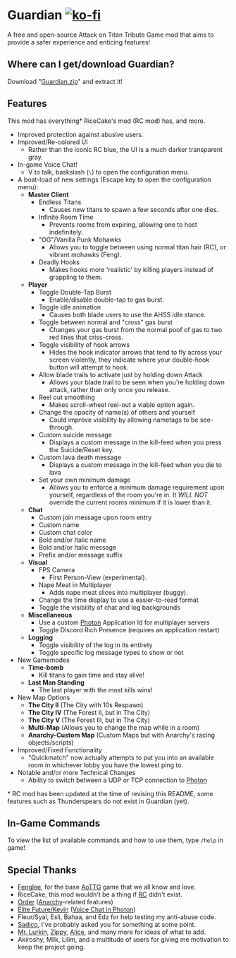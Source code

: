 # Guardian [![ko-fi](https://ko-fi.com/img/githubbutton_sm.svg)](https://ko-fi.com/T6T33LM92)
A free and open-source Attack on Titan Tribute Game mod that aims to provide a safer experience and enticing features!

## Where can I get/download Guardian?
Download "[Guardian.zip](https://github.com/alerithe/guardian/raw/master/Guardian.zip)" and extract it!

## Features
This mod has everything\* RiceCake's mod (RC mod) has, and more.

- Improved protection against abusive users.
- Improved/Re-colored UI
    - Rather than the iconic RC blue, the UI is a much darker transparent gray.
- In-game Voice Chat! 
    - V to talk, baskslash (`\`) to open the configuration menu.
- A boat-load of new settings (Escape key to open the configuration menu):
    - **Master Client**
        - Endless Titans
            - Causes new titans to spawn a few seconds after one dies.
        - Infinite Room Time
            - Prevents rooms from expiring, allowing one to host indefinitely.
        - "OG"/Vanilla Punk Mohawks
            - Allows you to toggle between using normal titan hair (RC), or vibrant mohawks (Feng).
        - Deadly  Hooks
            - Makes hooks more 'realistic' by killing players instead of grappling to them.
    - **Player**
        - Toggle Double-Tap Burst
            - Enable/disable double-tap to gas burst.
        - Toggle idle animation
            - Causes both blade users to use the AHSS idle stance.
        - Toggle between normal and "cross" gas burst
            - Changes your gas burst from the normal poof of gas to two red lines that criss-cross.
        - Toggle visibility of hook arrows
            - Hides the hook indicator arrows that tend to fly across your screen violently, they indicate where your double-hook button will attempt to hook.
        - Allow blade trails to activate just by holding down Attack
            - Allows your blade trail to be seen when you're holding down attack, rather than only once you release.
        - Reel out smoothing
            - Makes scroll-wheel reel-out a viable option again.
        - Change the opacity of name(s) of others and yourself
            - Could improve visibility by allowing  nametags to be see-through.
        - Custom suicide message
            - Displays a custom message in the kill-feed when you press the Suicide/Reset key.
        - Custom lava death message
            - Displays a custom message in the kill-feed when you die to lava
        - Set your own minimum damage
            - Allows you to enforce a minimum damage requirement upon yourself, regardless of the room you're in. It *WILL NOT* override the current rooms minimum if it is lower than it.
    - **Chat**
        - Custom join message upon room entry
        - Custom name
        - Custom chat color
        - Bold and/or Italic name
        - Bold and/or Italic message
        - Prefix and/or message suffix
    - **Visual**
        - FPS Camera
            - First Person-View (experimental).
        - Nape Meat in Multiplayer
            - Adds nape meat slices into multiplayer (buggy).
        - Change the time display to use a easier-to-read format
        - Toggle the visibility of chat and log backgrounds
    - **Miscellaneous**
        - Use a custom [Photon](https://photonengine.com/) Application Id for multiplayer servers
        - Toggle Discord Rich Presence (requires an application restart)
    - **Logging**
        - Toggle visibility of the log in its entirety
        - Toggle specific log message types to show or not
- New Gamemodes
    - **Time-bomb**
        - Kill titans to gain time and stay alive!
    - **Last Man Standing**
        - The last player with the most kills wins!
- New Map Options
    - **The City II** (The City with 10s Respawn)
    - **The City IV** (The Forest II, but in The City)
    - **The City V** (The Forest III, but in The City)
    - **Multi-Map** (Allows you to change the map while in a room)
    - **Anarchy-Custom Map** (Custom Maps but with Anarchy's racing objects/scripts)
- Improved/Fixed Functionality
    - "Quickmatch" now actually attempts to put you into an available room in whichever lobby you have the lowest ping to.
- Notable and/or more Technical Changes
    - Ability to switch between a UDP or TCP connection to [Photon](https://photonengine.com/)

\* RC mod has been updated at the time of revising this README, some features such as Thunderspears do not exist in Guardian (yet).

## In-Game Commands
To view the list of available commands and how to use them, type `/help` in game!

## Special Thanks
- [Fenglee](http://fenglee.com/), for the base [AoTTG](http://fenglee.com/game/aog/) game that we all know and love.
- RiceCake, this mod wouldn't be a thing if [RC](https://aotrc.weebly.com/) didn't exist.
- [Order](https://github.com/aelariane/) ([Anarchy](https://github.com/aelariane/Anarchy)-related features)
- [Elite Future/Kevin](https://github.com/kkim6109/) ([Voice Chat in Photon](https://github.com/kkim6109/Mic-Integration-Old-Photon-))
- Fleur/Syal, Esli, Bahaa, and Edz for help testing my anti-abuse code.
- [Sadico](https://github.com/Mi-Sad/), I've probably asked you for something at some point.
- [Mr. Lurkin](https://github.com/MrLurkin/), [Zippy](https://github.com/ZippyStew45), [Alice](https://github.com/ExiMichi/), and many more for ideas of what to add.
- Akiroshy, Milk, Lilim, and a multitude of users for giving me motivation to keep the project going.